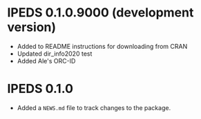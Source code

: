 # IPEDS 0.1.0.9000 (development version)

* Added to README instructions for downloading from CRAN
* Updated dir_info2020 test
* Added Ale's ORC-ID


# IPEDS 0.1.0

* Added a `NEWS.md` file to track changes to the package.
